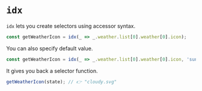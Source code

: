 # `idx`

`idx` lets you create selectors using accessor syntax.

```js
const getWeatherIcon = idx(_ => _.weather.list[0].weather[0].icon);
```

You can also specify default value.

```js
const getWeatherIcon = idx(_ => _.weather.list[0].weather[0].icon, 'sunny.png');
```

It gives you back a selector function.

```js
getWeatherIcon(state); // 👉 "cloudy.svg"
```
